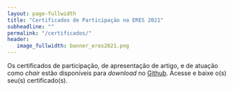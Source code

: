```yaml
---
layout: page-fullwidth
title: "Certificados de Participação na ERES 2021"
subheadline: ""
permalink: "/certificados/"
header:
   image_fullwidth: banner_eres2021.png
---
```


<p> Os certificados de participação, de apresentação de artigo, e de atuação como <em>chair</em> estão disponíveis para <em>download</em> no <a href="https://github.com/eres-sbc-br/eres2021/tree/main/certificados/" target="_blank">Github</a>. Acesse e baixe o(s) seu(s) certificado(s).</p>
